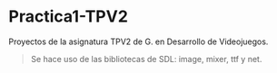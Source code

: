 # Practica1-TPV2
Proyectos de la asignatura TPV2 de G. en Desarrollo de Videojuegos.
> Se hace uso de las bibliotecas de SDL: image, mixer, ttf y net.
